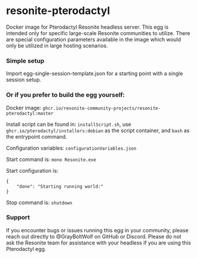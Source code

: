 # resonite-pterodactyl

Docker image for Pterodactyl Resonite headless server. This egg is intended only for specific large-scale Resonite communities to utilize. There are special configuration parameters available in the image which would only be utilized in large hosting scenarios.

### Simple setup

Import egg-single-session-template.json for a starting point with a single session setup. 

### Or if you prefer to build the egg yourself:

Docker image: `ghcr.io/resonite-community-projects/resonite-pterodactyl:master`

Install script can be found in: `installScript.sh`, use `ghcr.io/pterodactyl/installers:debian` as the script container, and `bash` as the entrypoint command.

Configuration variables: `configurationVariables.json`

Start command is: `mono Resonite.exe`

Start configuration is: 
```
{
    "done": "Starting running world:"
}
```

Stop command is: `shutdown`

### Support

If you encounter bugs or issues running this egg in your community, please reach out directly to @GrayBoltWolf on GitHub or Discord. Please do not ask the Resonite team for assistance with your headless if you are using this Pterodactyl egg.
